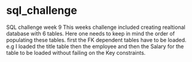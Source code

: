 # sql_challenge
SQL challenge week 9 
This weeks challenge included creating realtional database with 6 tables.
Here one needs to keep in mind the order of populating these tables.
first the FK dependent tables have to be loaded. e.g I loaded the title table then the employee and then the Salary for the table to be loaded without failing on the Key constraints.
